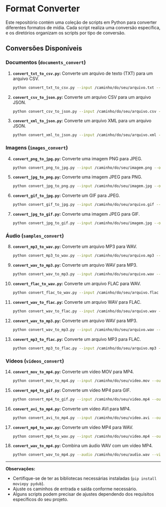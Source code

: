 # Format Converter

Este repositório contém uma coleção de scripts em Python para converter diferentes formatos de mídia. Cada script realiza uma conversão específica, e os diretórios organizam os scripts por tipo de conversão.

## Conversões Disponíveis

### Documentos (`documents_convert`)

1. **`convert_txt_to_csv.py`:** Converte um arquivo de texto (TXT) para um arquivo CSV.
    ```bash
    python convert_txt_to_csv.py --input /caminho/do/seu/arquivo.txt --output /caminho/do/seu/output.csv
    ```

2. **`convert_csv_to_json.py`:** Converte um arquivo CSV para um arquivo JSON.
    ```bash
    python convert_csv_to_json.py --input /caminho/do/seu/arquivo.csv --output /caminho/do/seu/output.json
    ```

3. **`convert_xml_to_json.py`:** Converte um arquivo XML para um arquivo JSON.
    ```bash
    python convert_xml_to_json.py --input /caminho/do/seu/arquivo.xml --output /caminho/do/seu/output.json
    ```

### Imagens (`images_convert`)

4. **`convert_png_to_jpg.py`:** Converte uma imagem PNG para JPEG.
    ```bash
    python convert_png_to_jpg.py --input /caminho/do/seu/imagem.png --output /caminho/do/seu/output.jpg
    ```

5. **`convert_jpg_to_png.py`:** Converte uma imagem JPEG para PNG.
    ```bash
    python convert_jpg_to_png.py --input /caminho/do/seu/imagem.jpg --output /caminho/do/seu/output.png
    ```

6. **`convert_gif_to_jpg.py`:** Converte um GIF para JPEG.
    ```bash
    python convert_gif_to_jpg.py --input /caminho/do/seu/arquivo.gif --output /caminho/do/seu/output.jpg
    ```

7. **`convert_jpg_to_gif.py`:** Converte uma imagem JPEG para GIF.
    ```bash
    python convert_jpg_to_gif.py --input /caminho/do/seu/imagem.jpg --output /caminho/do/seu/output.gif
    ```

### Áudio (`samples_convert`)

8. **`convert_mp3_to_wav.py`:** Converte um arquivo MP3 para WAV.
    ```bash
    python convert_mp3_to_wav.py --input /caminho/do/seu/arquivo.mp3 --output /caminho/do/seu/output.wav
    ```

9. **`convert_wav_to_mp3.py`:** Converte um arquivo WAV para MP3.
    ```bash
    python convert_wav_to_mp3.py --input /caminho/do/seu/arquivo.wav --output /caminho/do/seu/output.mp3 --bitrate 192k
    ```

10. **`convert_flac_to_wav.py`:** Converte um arquivo FLAC para WAV.
    ```bash
    python convert_flac_to_wav.py --input /caminho/do/seu/arquivo.flac --output /caminho/do/seu/output.wav
    ```

11. **`convert_wav_to_flac.py`:** Converte um arquivo WAV para FLAC.
    ```bash
    python convert_wav_to_flac.py --input /caminho/do/seu/arquivo.wav --output /caminho/do/seu/output.flac
    ```

12. **`convert_wav_to_mp3.py`:** Converte um arquivo WAV para MP3.
    ```bash
    python convert_wav_to_mp3.py --input /caminho/do/seu/arquivo.wav --output /caminho/do/seu/output.mp3 --bitrate 192k
    ```

13. **`convert_mp3_to_flac.py`:** Converte um arquivo MP3 para FLAC.
    ```bash
    python convert_mp3_to_flac.py --input /caminho/do/seu/arquivo.mp3 --output /caminho/do/seu/output.flac
    ```

### Vídeos (`videos_convert`)

14. **`convert_mov_to_mp4.py`:** Converte um vídeo MOV para MP4.
    ```bash
    python convert_mov_to_mp4.py --input /caminho/do/seu/video.mov --output /caminho/do/seu/output.mp4 --bitrate 1000k --resolution 1280 720
    ```

15. **`convert_mp4_to_gif.py`:** Converte um vídeo MP4 para GIF.
    ```bash
    python convert_mp4_to_gif.py --input /caminho/do/seu/video.mp4 --output /caminho/do/seu/output.gif
    ```

16. **`convert_avi_to_mp4.py`:** Converte um vídeo AVI para MP4.
    ```bash
    python convert_avi_to_mp4.py --input /caminho/do/seu/video.avi --output /caminho/do/seu/output.mp4 --bitrate 1000k --resolution 1280 720
    ```

17. **`convert_mp4_to_wav.py`:** Converte um vídeo MP4 para WAV.
    ```bash
    python convert_mp4_to_wav.py --input /caminho/do/seu/video.mp4 --output /caminho/do/seu/output.wav
    ```

18. **`convert_wav_to_mp4.py`:** Combina um áudio WAV com um vídeo MP4.
    ```bash
    python convert_wav_to_mp4.py --audio /caminho/do/seu/audio.wav --video /caminho/do/seu/video.mp4 --output /caminho/do/seu/output.mp4 --bitrate 1000k
    ```

---

**Observações:**
- Certifique-se de ter as bibliotecas necessárias instaladas (`pip install moviepy pydub`).
- Ajuste os caminhos de entrada e saída conforme necessário.
- Alguns scripts podem precisar de ajustes dependendo dos requisitos específicos do seu projeto.

